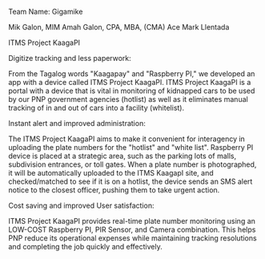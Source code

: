 Team Name: Gigamike

Mik Galon, MIM
Amah Galon, CPA, MBA, (CMA)
Ace Mark Llentada

ITMS Project KaagaPI

Digitize tracking and less paperwork:

From the Tagalog words "Kaagapay" and "Raspberry PI," we developed an app with a device called ITMS Project KaagaPI. ITMS Project KaagaPI is a portal with a device that is vital in monitoring of kidnapped cars to be used by our PNP government agencies (hotlist) as well as it eliminates manual tracking of in and out of cars into a facility (whitelist).

Instant alert and improved administration: 

The ITMS Project KaagaPI aims to make it convenient for interagency in uploading the plate numbers for the "hotlist" and "white list". Raspberry PI device is placed at a strategic area, such as the parking lots of malls, subdivision entrances, or toll gates. When a plate number is photographed, it will be automatically uploaded to the ITMS KaagapI site, and checked/matched to see if it is on a hotlist, the device sends an SMS alert notice to the closest officer, pushing them to take urgent action.

Cost saving and improved User satisfaction:

ITMS Project KaagaPI provides real-time plate number monitoring using an LOW-COST Raspberry PI, PIR Sensor, and Camera combination. This helps PNP reduce its operational expenses while maintaining tracking resolutions and completing the job quickly and effectively.